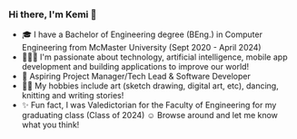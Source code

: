 ### Hi there, I'm Kemi 👋
- 🎓 I have a Bachelor of Engineering degree (BEng.) in Computer Engineering from McMaster University (Sept 2020 - April 2024)
- 👩🏾‍💻 I'm passionate about technology, artificial intelligence, mobile app development and building applications to improve our world!
- 🎯 Aspiring Project Manager/Tech Lead & Software Developer
- 💃🏾 My hobbies include art (sketch drawing, digital art, etc), dancing, knitting and writing stories!
- ✨ Fun fact, I was Valedictorian for the Faculty of Engineering for my graduating class (Class of 2024) ☺️ Browse around and let me know what you think!
<!--
**Olukemi/Olukemi** is a ✨ _special_ ✨ repository because its `README.md` (this file) appears on your GitHub profile.

Here are some ideas to get you started:

- 🔭 I’m currently working on ...
- 🌱 I’m currently learning ...
- 👯 I’m looking to collaborate on ...
- 🤔 I’m looking for help with ...
- 💬 Ask me about ...
- 📫 How to reach me: ...
- 😄 Pronouns: ...
- ⚡ Fun fact: ...
-->
